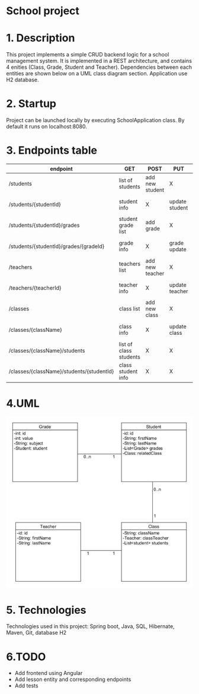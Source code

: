 # School project
# 1. Description
This project implements a simple CRUD backend logic for a school management system. 
It is implemented in a REST architecture, and contains 4 enities (Class, Grade, Student and Teacher). 
Dependencies between each entities are shown below on a UML class diagram section. Application use H2 database.
# 2. Startup
Project can be launched locally by executing SchoolApplication class. By default it runs on localhost:8080.
# 3. Endpoints table
| endpoint |  GET  | POST | PUT | DELETE | PATCH |
|---|---|---|---|---|---|
| /students  | list of students | add new student | X | X | X |
| /students/{studentId} |  student info |  X |  update student |  delete student |  partial update student |
| /students/{studentId}/grades |  student grade list |  add grade |  X |  X |  X |
| /students/{studentId}/grades/{gradeId} | grade info  |  X | grade update  |  delete grade |  partial update grade |
| /teachers | teachers list  |  add new teacher | X  |  X |  X |
| /teachers/{teacherId} | teacher info  |  X | update teacher  |  delete teacher |  partial update teacher |
| /classes | class list  |  add new class | X  |  X |  X |
| /classes/{className} | class info  |  X | update class  |  delete class |  partial update class |
| /classes/{className}/students | list of class students  |  X | X  |  X |  X |
| /classes/{className}/students/{studentId} | class student info  |  X | X  |  X |  X |
# 4.UML
![School uml](https://github.com/SzymonBabinski/School/blob/master/school_uml.jpg)
# 5. Technologies
Technologies used in this project: Spring boot, Java, SQL, Hibernate, Maven, Git, database H2
# 6.TODO
- Add frontend using Angular
- Add lesson entity and corresponding endpoints
- Add tests

